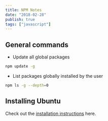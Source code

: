 ```yaml
---
title: NPM Notes
date: "2018-02-28"
publish: true
tags: ["javascript"]
---
```


## General commands

- Update all global packages

```bash
npm update -g
```

- List packages globally installed by the user

```bash
npm ls -g --depth=0
```

## Installing Ubuntu

Check out the [installation instructions](https://github.com/nodesource/distributions/blob/master/README.md) here.